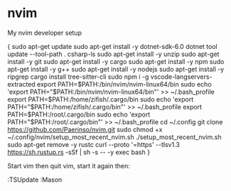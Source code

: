 # nvim
My nvim developer setup

{
sudo apt-get update
sudo apt-get install -y dotnet-sdk-6.0
dotnet tool update --tool-path . csharp-ls
sudo apt-get install -y unzip
sudo apt-get install -y git
sudo apt-get install -y cargo
sudo apt-get install -y npm
sudo apt-get install -y g++
sudo apt-get install -y nodejs
sudo apt-get install -y ripgrep
cargo install tree-sitter-cli
sudo npm i -g vscode-langservers-extracted
export PATH=$PATH:/bin/nvim/nvim-linux64/bin
sudo echo 'export PATH="$PATH:/bin/nvim/nvim-linux64/bin"' >> ~/.bash_profile
export PATH=$PATH:/home/zifish/.cargo/bin
sudo echo 'export PATH="$PATH:/home/zifish/.cargo/bin"' >> ~/.bash_profile
export PATH=$PATH:/root/.cargo/bin
sudo echo 'export PATH="$PATH:/root/.cargo/bin"' >> ~/.bash_profile
cd ~/.config
git clone https://github.com/Paerinso/nvim.git
sudo chmod +x ~/.config/nvim/setup_most_recent_nvim.sh
./setup_most_recent_nvim.sh
sudo apt-get remove -y rustc
curl --proto '=https' --tlsv1.3 https://sh.rustup.rs -sSf | sh -s -- -y
exec bash
}

Start vim then quit vim, start it again then:

:TSUpdate
:Mason
